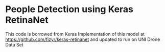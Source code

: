 # People Detection using Keras RetinaNet

This code is borrowed from Keras Implementation of this model at https://github.com/fizyr/keras-retinanet and updated to run on UNI Drone Data Set